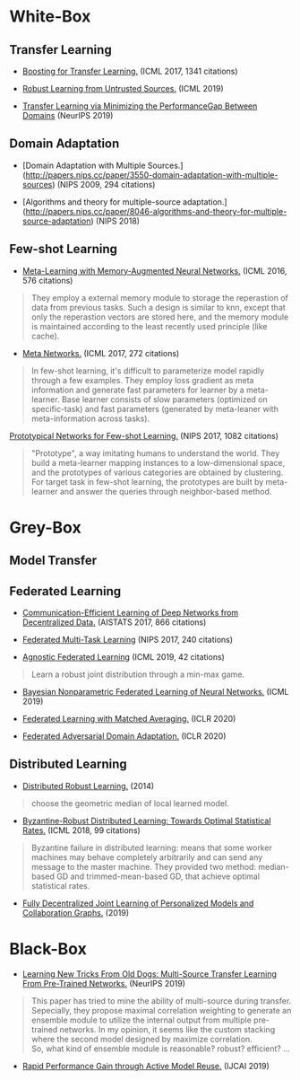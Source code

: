
# White-Box
   ## Transfer Learning
   - [Boosting for Transfer Learning.](https://dl.acm.org/doi/abs/10.1145/1273496.1273521) (ICML 2017, 1341 citations)  
   
   - [Robust Learning from Untrusted Sources.](https://arxiv.org/abs/1901.10310) (ICML 2019)  
   
   - [Transfer Learning via Minimizing the PerformanceGap Between Domains](http://papers.nips.cc/paper/9249-transfer-learning-via-minimizing-the-performance-gap-between-domains) (NeurIPS 2019)
   
   ## Domain Adaptation
   - [Domain Adaptation with Multiple Sources.] (http://papers.nips.cc/paper/3550-domain-adaptation-with-multiple-sources) (NIPS 2009, 294 citations)  
   
   - [Algorithms and theory for multiple-source adaptation.] (http://papers.nips.cc/paper/8046-algorithms-and-theory-for-multiple-source-adaptation) (NIPS 2018)  
   
   
   
   ## Few-shot Learning
   - [Meta-Learning with Memory-Augmented Neural Networks.](http://proceedings.mlr.press/v48/santoro16.html) (ICML 2016, 576 citations) 
   > They employ a external memory module to storage the reperastion of data from previous tasks. Such a design is similar to knn, except that only the reperastion vectors are stored here, and the memory module is maintained according to the least recently used principle (like cache).  
   
   - [Meta Networks.](https://dl.acm.org/citation.cfm?id=3305945) (ICML 2017, 272 citations)  
   > In few-shot learning, it's difficult to parameterize model rapidly through a few examples. They employ loss gradient as meta information and generate fast parameters for learner by a meta-learner. Base learner consists of slow parameters (optimized on specific-task) and fast parameters (generated by meta-leaner with meta-information across tasks).  
   
   [Prototypical Networks for Few-shot Learning.](http://papers.nips.cc/paper/6996-prototypical-networks-for-few-shot-learning) (NIPS 2017, 1082 citations)  
   > "Prototype", a way imitating humans to understand the world. They build a meta-learner mapping instances to a low-dimensional space, and the prototypes of various categories are obtained by clustering. For target task in few-shot learning, the prototypes are built by meta-learner and answer the queries through neighbor-based method.  
   
# Grey-Box
   ## Model Transfer
   
   ## Federated Learning
   - [Communication-Efficient Learning of Deep Networks from Decentralized Data.](http://proceedings.mlr.press/v54/mcmahan17a.html) (AISTATS 2017, 866 citations)
   
   - [Federated Multi-Task Learning](http://papers.nips.cc/paper/7029-federated-multi-task-learning) (NIPS 2017, 240 citations)
   
   - [Agnostic Federated Learning](https://arxiv.org/abs/1902.00146) (ICML 2019, 42 citations)  
   > Learn a robust joint distribution through a min-max game.
   
   - [Bayesian Nonparametric Federated Learning of Neural Networks.](https://arxiv.org/abs/1905.12022) (ICML 2019)
   
   - [Federated Learning with Matched Averaging.](https://arxiv.org/abs/2002.06440) (ICLR 2020)
   
   - [Federated Adversarial Domain Adaptation.](https://arxiv.org/abs/1911.02054) (ICLR 2020)
   
   ## Distributed Learning
   - [Distributed Robust Learning.](https://arxiv.org/pdf/1409.5937.pdf) (2014)  
   > choose the geometric median of local learned model.  
   
   - [Byzantine-Robust Distributed Learning: Towards Optimal Statistical Rates.](https://arxiv.org/abs/1803.01498) (ICML 2018, 99 citations)  
   > Byzantine failure in distributed learning: means that some worker machines may behave completely arbitrarily and can send any message to the master machine. They provided two method: median-based GD and trimmed-mean-based GD, that achieve optimal statistical rates.
   - [Fully Decentralized Joint Learning of Personalized Models and Collaboration Graphs.](https://hal.inria.fr/hal-02166433/) (2019)

# Black-Box
  - [Learning New Tricks From Old Dogs: Multi-Source Transfer Learning From Pre-Trained Networks.](http://papers.nips.cc/paper/8688-learning-new-tricks-from-old-dogs-multi-source-transfer-learning-from-pre-trained-networks) (NeurIPS 2019)
  > This paper has tried to mine the ability of multi-source during transfer. Sepecially, they propose maximal correlation weighting to generate an ensemble module to utilize the internal output from multiple pre-trained networks.
  > In my opinion, it seems like the custom stacking where the second model designed by maximize correlation.  
  > So, what kind of ensemble module is reasonable? robust? efficient? ...
  
  - [Rapid Performance Gain through Active Model Reuse.](http://www.lamda.nju.edu.cn/liyf/paper/ijcai19-acmr.pdf) (IJCAI 2019)



